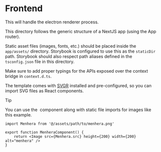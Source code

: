 # Frontend

This will handle the electron renderer process.

This directory follows the generic structure of a NextJS app (using the App router).

Static asset files (images, fonts, etc.) should be placed inside the `app/assets/` directory. Storybook is configured to use this as the `staticDir` path.
Storybook should also respect path aliases defined in the `tsconfig.json` file in this directory.

Make sure to add proper typings for the APIs exposed over the context bridge in `context.d.ts`.

The template comes with [SVGR](https://react-svgr.com/) installed and pre-configured, so you can import SVG files as React components.

> [!TIP]  
> You can use the <Image /> component along with static file imports for images like this example.

```tsx
import Menhera from '@/assets/path/to/menhera.png'

export function MenheraComponent() {
	return <Image src={Menhera.src} height={200} width={200} alt="menhera" />
}
```
